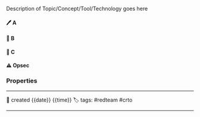 
Description of Topic/Concept/Tool/Technology goes here

#### 🖊️ A


#### 📔 B


####  📗 C


#### ⚠ Opsec




### Properties
---
📆 created   {{date}} {{time}}
🏷️ tags: #redteam #crto 

---

